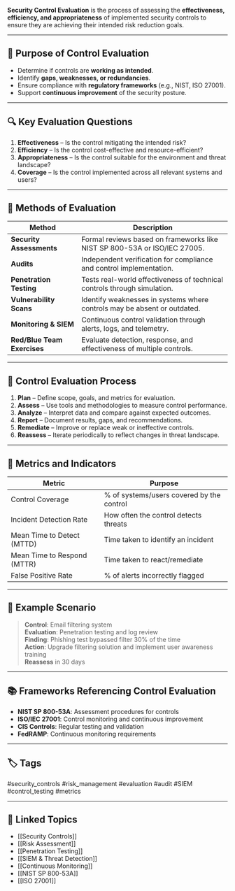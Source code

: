 **Security Control Evaluation** is the process of assessing the **effectiveness, efficiency, and appropriateness** of implemented security controls to ensure they are achieving their intended risk reduction goals.

---

## 🎯 Purpose of Control Evaluation

- Determine if controls are **working as intended**.
- Identify **gaps, weaknesses, or redundancies**.
- Ensure compliance with **regulatory frameworks** (e.g., NIST, ISO 27001).
- Support **continuous improvement** of the security posture.

---

## 🔍 Key Evaluation Questions

1. **Effectiveness** – Is the control mitigating the intended risk?
2. **Efficiency** – Is the control cost-effective and resource-efficient?
3. **Appropriateness** – Is the control suitable for the environment and threat landscape?
4. **Coverage** – Is the control implemented across all relevant systems and users?

---

## 🧰 Methods of Evaluation

| Method                    | Description                                                                 |
|---------------------------|-----------------------------------------------------------------------------|
| **Security Assessments**  | Formal reviews based on frameworks like NIST SP 800-53A or ISO/IEC 27005.   |
| **Audits**                | Independent verification for compliance and control implementation.         |
| **Penetration Testing**   | Tests real-world effectiveness of technical controls through simulation.    |
| **Vulnerability Scans**   | Identify weaknesses in systems where controls may be absent or outdated.    |
| **Monitoring & SIEM**     | Continuous control validation through alerts, logs, and telemetry.          |
| **Red/Blue Team Exercises** | Evaluate detection, response, and effectiveness of multiple controls.     |

---

## 🔄 Control Evaluation Process

1. **Plan** – Define scope, goals, and metrics for evaluation.
2. **Assess** – Use tools and methodologies to measure control performance.
3. **Analyze** – Interpret data and compare against expected outcomes.
4. **Report** – Document results, gaps, and recommendations.
5. **Remediate** – Improve or replace weak or ineffective controls.
6. **Reassess** – Iterate periodically to reflect changes in threat landscape.

---

## 📏 Metrics and Indicators

| Metric                     | Purpose                                      |
|----------------------------|----------------------------------------------|
| Control Coverage           | % of systems/users covered by the control    |
| Incident Detection Rate    | How often the control detects threats        |
| Mean Time to Detect (MTTD) | Time taken to identify an incident           |
| Mean Time to Respond (MTTR)| Time taken to react/remediate                |
| False Positive Rate        | % of alerts incorrectly flagged              |

---

## 🧠 Example Scenario

> **Control**: Email filtering system  
> **Evaluation**: Penetration testing and log review  
> **Finding**: Phishing test bypassed filter 30% of the time  
> **Action**: Upgrade filtering solution and implement user awareness training  
> **Reassess** in 30 days

---

## 📚 Frameworks Referencing Control Evaluation

- **NIST SP 800-53A**: Assessment procedures for controls
- **ISO/IEC 27001**: Control monitoring and continuous improvement
- **CIS Controls**: Regular testing and validation
- **FedRAMP**: Continuous monitoring requirements

---

## 🏷 Tags

#security_controls #risk_management #evaluation #audit #SIEM #control_testing #metrics

---

## 🔗 Linked Topics

- [[Security Controls]]
- [[Risk Assessment]]
- [[Penetration Testing]]
- [[SIEM & Threat Detection]]
- [[Continuous Monitoring]]
- [[NIST SP 800-53A]]
- [[ISO 27001]]
